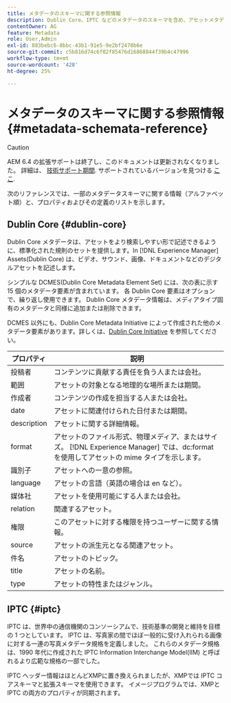 ```yaml
---
title: メタデータのスキーマに関する参照情報
description: Dublin Core、IPTC などのメタデータのスキーマを含め、アセットメタデータを記述する際の標準規則を学習します。
contentOwner: AG
feature: Metadata
role: User,Admin
exl-id: 883bebc6-8bbc-43b1-91e5-9e2bf2470b6e
source-git-commit: c5b816d74c6f02f85476d16868844f39b4c47996
workflow-type: tm+mt
source-wordcount: '428'
ht-degree: 25%

---
```


# メタデータのスキーマに関する参照情報 {#metadata-schemata-reference}

>[!CAUTION]
>
>AEM 6.4 の拡張サポートは終了し、このドキュメントは更新されなくなりました。 詳細は、 [技術サポート期間](https://helpx.adobe.com/jp/support/programs/eol-matrix.html). サポートされているバージョンを見つける [ここ](https://experienceleague.adobe.com/docs/?lang=ja).

次のリファレンスでは、一部のメタデータスキーマに関する情報（アルファベット順）と、プロパティおよびその定義のリストを示します。

## Dublin Core {#dublin-core}

Dublin Core メタデータは、アセットをより検索しやすい形で記述できるように、標準化された規則のセットを提供します。In [!DNL Experience Manager] Assets(Dublin Core) は、ビデオ、サウンド、画像、ドキュメントなどのデジタルアセットを記述します。

シンプルな DCMES(Dublin Core Metadata Element Set) には、次の表に示す 15 個のメタデータ要素が含まれています。 各 Dublin Core 要素はオプションで、繰り返し使用できます。 Dublin Core メタデータ情報は、メディアタイプ固有のメタデータと同様に追加または削除できます。

DCMES 以外にも、Dublin Core Metadata Initiative によって作成された他のメタデータ要素があります。詳しくは、[Dublin Core Initiative](https://dublincore.org/) を参照してください。

| プロパティ | 説明 |
|---|---|
| 投稿者 | コンテンツに貢献する責任を負う人または会社。 |
| 範囲 | アセットの対象となる地理的な場所または期間。 |
| 作成者 | コンテンツの作成を担当する人または会社。 |
| date | アセットに関連付けられた日付または期間。 |
| description | アセットに関する詳細情報。 |
| format | アセットのファイル形式、物理メディア、またはサイズ。 [!DNL Experience Manager] では、dc:format を使用してアセットの mime タイプを示します。 |
| 識別子 | アセットへの一意の参照。 |
| language | アセットの言語（英語の場合は en など）。 |
| 媒体社 | アセットを使用可能にする人または会社。 |
| relation | 関連するアセット。 |
| 権限 | このアセットに対する権限を持つユーザーに関する情報。 |
| source | アセットの派生元となる関連アセット。 |
| 件名 | アセットのトピック。 |
| title | アセットの名前。 |
| type | アセットの特性またはジャンル。 |

## IPTC {#iptc}

IPTC は、世界中の通信機関のコンソーシアムで、技術基準の開発と維持を目標の 1 つとしています。 IPTC は、写真家の間でほぼ一般的に受け入れられる画像に対する一連の写真メタデータ規格を定義しました。 これらのメタデータ規格は、1990 年代に作成された IPTC Information Interchange Model(IIM) と呼ばれるより広範な規格の一部でした。

IPTC ヘッダー情報はほとんどXMPに置き換えられましたが、XMPでは IPTC コアスキーマと拡張スキーマを使用できます。 イメージプログラムでは、XMPと IPTC の両方のプロパティが同期されます。
